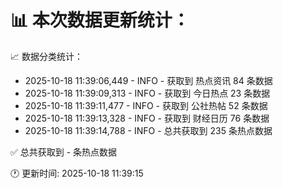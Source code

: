 📊 本次数据更新统计：
==========================

📈 数据分类统计：
- 2025-10-18 11:39:06,449 - INFO - 获取到 热点资讯 84 条数据
- 2025-10-18 11:39:09,313 - INFO - 获取到 今日热点 23 条数据
- 2025-10-18 11:39:11,477 - INFO - 获取到 公社热帖 52 条数据
- 2025-10-18 11:39:13,328 - INFO - 获取到 财经日历 76 条数据
- 2025-10-18 11:39:14,788 - INFO - 总共获取到 235 条热点数据

✅ 总共获取到 - 条热点数据

🕐 更新时间: 2025-10-18 11:39:15
